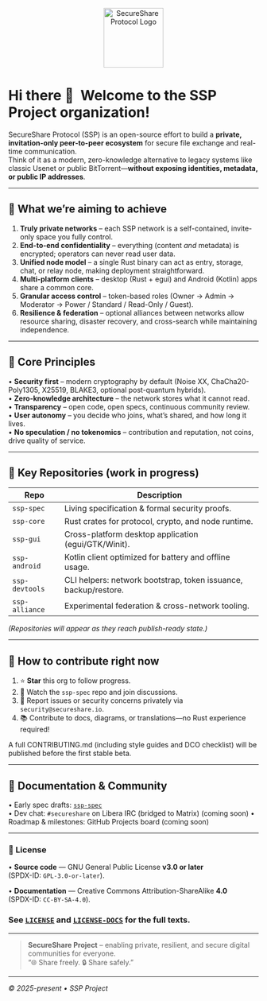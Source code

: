 <p align="center">
  <img src="https://raw.githubusercontent.com/ssp-project/.github/main/assets/ssp-logo.svg" alt="SecureShare Protocol Logo" height="120">
</p>

# Hi there 👋 &nbsp;Welcome to the **SSP Project** organization!

SecureShare Protocol (SSP) is an open-source effort to build a **private, invitation-only peer-to-peer ecosystem** for secure file exchange and real-time communication.  
Think of it as a modern, zero-knowledge alternative to legacy systems like classic Usenet or public BitTorrent—**without exposing identities, metadata, or public IP addresses**.

---

## 🌟 What we’re aiming to achieve
1. **Truly private networks** – each SSP network is a self-contained, invite-only space you fully control.  
2. **End-to-end confidentiality** – everything (content *and* metadata) is encrypted; operators can never read user data.  
3. **Unified node model** – a single Rust binary can act as entry, storage, chat, or relay node, making deployment straightforward.  
4. **Multi-platform clients** – desktop (Rust + egui) and Android (Kotlin) apps share a common core.  
5. **Granular access control** – token-based roles (Owner → Admin → Moderator → Power / Standard / Read-Only / Guest).  
6. **Resilience & federation** – optional alliances between networks allow resource sharing, disaster recovery, and cross-search while maintaining independence.

---

## 🔑 Core Principles
• **Security first** – modern cryptography by default (Noise XX, ChaCha20-Poly1305, X25519, BLAKE3, optional post-quantum hybrids).  
• **Zero-knowledge architecture** – the network stores what it cannot read.  
• **Transparency** – open code, open specs, continuous community review.  
• **User autonomy** – you decide who joins, what’s shared, and how long it lives.  
• **No speculation / no tokenomics** – contribution and reputation, not coins, drive quality of service.

---

## 📂 Key Repositories (work in progress)

| Repo | Description |
|------|-------------|
| `ssp-spec` | Living specification & formal security proofs. |
| `ssp-core` | Rust crates for protocol, crypto, and node runtime. |
| `ssp-gui`  | Cross-platform desktop application (egui/GTK/Winit). |
| `ssp-android` | Kotlin client optimized for battery and offline usage. |
| `ssp-devtools` | CLI helpers: network bootstrap, token issuance, backup/restore. |
| `ssp-alliance` | Experimental federation & cross-network tooling. |

_(Repositories will appear as they reach publish-ready state.)_

---

## 🌈 How to contribute right now
1. ⭐ **Star** this org to follow progress.  
2. 🚀 Watch the `ssp-spec` repo and join discussions.  
3. 🐛 Report issues or security concerns privately via `security@secureshare.io`.  
4. 📚 Contribute to docs, diagrams, or translations—no Rust experience required!  

A full CONTRIBUTING.md (including style guides and DCO checklist) will be published before the first stable beta.

---

## 📖 Documentation & Community
• Early spec drafts: [`ssp-spec`](https://github.com/ssp-project/ssp-spec)  
• Dev chat: `#secureshare` on Libera IRC (bridged to Matrix) (coming soon)
• Roadmap & milestones: GitHub Projects board (coming soon)  

---

### 📜 License
• **Source code** — GNU General Public License **v3.0 or later**  
  (SPDX-ID: `GPL-3.0-or-later`).

• **Documentation** — Creative Commons Attribution-ShareAlike **4.0**  
  (SPDX-ID: `CC-BY-SA-4.0`).

### See [`LICENSE`](./LICENSE) and [`LICENSE-DOCS`](./LICENSE-DOCS) for the full texts.
---

> **SecureShare Project** – enabling private, resilient, and secure digital communities for everyone.  
> “🌐 Share freely. 🔒 Share safely.”

---

_© 2025-present • SSP Project_
